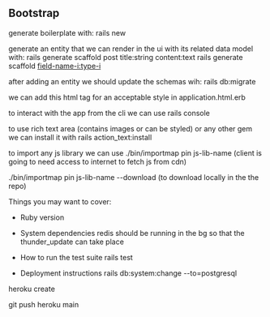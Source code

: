 ## Bootstrap
generate boilerplate with:
rails new <app-name>

generate an entity that we can render in the ui with its related data model with:
rails generate scaffold post title:string content:text
rails generate scaffold <component-name> <field-name-i:type-i>

after adding an entity we should update the schemas wih:
rails db:migrate

we can add this html tag for an acceptable style in application.html.erb
<link rel="stylesheet" href="https://cdn.simplecss.org/simple.min.css">

to interact with the app from the cli we can use
rails console

to use rich text area (contains images or can be styled) or any other gem we can install it with
rails action_text:install

to import any js library we can use
./bin/importmap pin js-lib-name (client is going to need access to internet to fetch js from cdn)

./bin/importmap pin js-lib-name --download (to download locally in the the repo)



Things you may want to cover:

* Ruby version

* System dependencies
redis should be running in the bg so that the thunder_update can take place
* How to run the test suite
rails test

* Deployment instructions
rails db:system:change --to=postgresql

heroku create

git push heroku main

